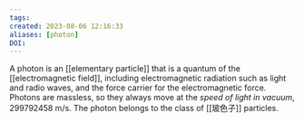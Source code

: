 ```yaml
---
tags: 
created: 2023-08-06 12:16:33
aliases: [photon]
DOI: 
---
```

A photon is an [[elementary particle]] that is a quantum of the [[electromagnetic field]], including electromagnetic radiation such as light and radio waves, and the force carrier for the electromagnetic force. Photons are massless, so they always move at the *speed of light in vacuum*, $299792458\ \text{m/s}$. The photon belongs to the class of [[玻色子]] particles.